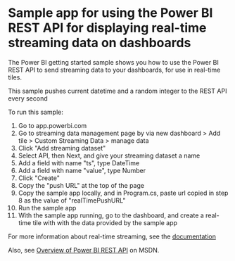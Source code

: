 Sample app for using the Power BI REST API for displaying real-time streaming data on dashboards
=

The Power BI getting started sample shows you how to use the Power BI REST API to send streaming data to your dashboards, for use in real-time tiles.

This sample pushes current datetime and a random integer to the REST API every second

To run this sample:
1. Go to app.powerbi.com
2. Go to streaming data management page by via new dashboard > Add tile > Custom Streaming Data > manage data
3. Click "Add streaming dataset"
4. Select API, then Next, and give your streaming dataset a name
5. Add a field with name "ts", type DateTime
6. Add a field with name "value", type Number
7. Click "Create"
8. Copy the "push URL" at the top of the page
9. Copy the sample app locally, and in Program.cs, paste url copied in step 8 as the value of "realTimePushURL"
10. Run the sample app
11. With the sample app running, go to the dashboard, and create a real-time tile with with the data provided by the sample app

For more information about real-time streaming, see the [documentation](https://powerbi.microsoft.com/documentation/powerbi-service-real-time-streaming/)

Also, see [Overview of Power BI REST API](https://msdn.microsoft.com/en-US/library/dn877544(Azure.100).aspx) on MSDN.
